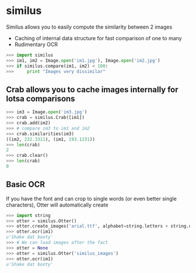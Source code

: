 # similus

Similus allows you to easily compute the similarity between 2 images

* Caching of internal data structure for fast comparison of one to many
* Rudimentary OCR


```python
>>> import similus
>>> im1, im2 = Image.open('im1.jpg'), Image.open('im2.jpg')
>>> if similus.compare(im1, im2) < 100:
>>>     print "Images very dissimilar"
```

## Crab allows you to cache images internally for lotsa comparisons

```python
>>> im3 = Image.open('im3.jpg')
>>> crab = similus.Crab([im1])
>>> crab.add(im2)
>>> # compare im3 to im1 and im2
>>> crab.similarities(im3)
((im2, 232.3311), (im1, 193.1231))
>>> len(crab)
2
>>> crab.clear()
>>> len(crab)
0
```

## Basic OCR

If you have the font and can crop to single words (or even better single characters), Otter will automatically create

```python
>>> import string
>>> otter = similus.Otter()
>>> otter.create_images('arial.ttf', alphabet=string.letters + string.digits, directory='similus_images')
>>> otter.ocr(im1)
u'Shake dat booty'
>>> # We can load images after the fact
>>> otter = None
>>> otter = similus.Otter('similus_images')
>>> otter.ocr(im1)
u'Shake dat booty'
```